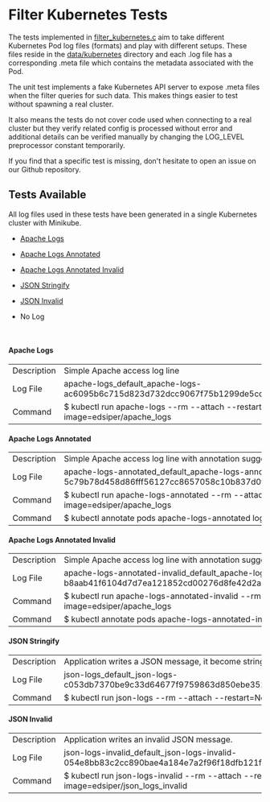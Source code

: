 # Filter Kubernetes Tests

The tests implemented in [filter_kubernetes.c]() aim to take different Kubernetes Pod log files (formats) and play with different setups. These files reside in the [data/kubernetes]() directory and each .log file has a corresponding .meta file which contains the metadata associated with the Pod.

The unit test implements a fake Kubernetes API server to expose .meta files when the filter queries for such data. This makes things easier to test without spawning a real cluster.

It also means the tests do not cover code used when connecting to a real cluster but they verify related config is processed without error and additional details can be verified manually by changing the LOG_LEVEL preprocessor constant temporarily.

If you find that a specific test is missing, don't hesitate to open an issue on our Github repository.

## Tests Available

All log files used in these tests have been generated in a single Kubernetes cluster with Minikube.

- [Apache Logs](#apache-logs)

- [Apache Logs Annotated](#apache-logs-annotated)

- [Apache Logs Annotated Invalid](#apache-logs-annotated-invalid)

- [JSON Stringify](#json-stringify)

- [JSON Invalid](#json-invalid)

- No Log

  ​

#### Apache Logs

|||
|-|-|
| Description | Simple Apache access log line                                |
| Log File    | apache-logs_default_apache-logs-ac6095b6c715d823d732dcc9067f75b1299de5cc69a012b08d616a6058bdc0ad.log |
| Command     | $ kubectl run apache-logs --rm --attach --restart=Never --image=edsiper/apache_logs |

#### Apache Logs Annotated

|             |                                                              |
| ----------- | ------------------------------------------------------------ |
| Description | Simple Apache access log line with annotation suggesting a registered Parser |
| Log File    | apache-logs-annotated_default_apache-logs-annotated-5c79b78d458d86fff56127cc8657058c10b837d0f2c147b61afea4c8bc65fad7.log |
| Command     | $ kubectl run apache-logs-annotated --rm --attach --restart=Never --image=edsiper/apache_logs |
| Command     | $ kubectl annotate pods apache-logs-annotated logging.parser='apache' |



#### Apache Logs Annotated Invalid

|             |                                                              |
| ----------- | ------------------------------------------------------------ |
| Description | Simple Apache access log line with annotation suggesting an invalid Parser |
| Log File    | apache-logs-annotated-invalid_default_apache-logs-annotated-invalid-b8aab41f6104d7d7ea121852cd00276d8fe42d2a3192b3ae8f949477a272b91b.log |
| Command     | $ kubectl run apache-logs-annotated-invalid --rm --attach --restart=Never --image=edsiper/apache_logs |
| Command     | $ kubectl annotate pods apache-logs-annotated-invalid logging.parser='404' |

#### JSON Stringify

|             |                                                              |
| ----------- | ------------------------------------------------------------ |
| Description | Application writes a JSON message, it become stringified by Docker. |
| Log File    | json-logs_default_json-logs-c053db7370be9c33d64677f9759863d850ebe35104069bec241cd1bb4674bd19.log |
| Command     | $ kubectl run json-logs --rm --attach --restart=Never --image=edsiper/json_logs |

#### JSON Invalid

|             |                                                              |
| ----------- | ------------------------------------------------------------ |
| Description | Application writes an invalid JSON message.                  |
| Log File    | json-logs-invalid_default_json-logs-invalid-054e8bb83c2cc890bae4a184e7a2f96f18dfb121f83e4c5c5541dd452fa4e58e.log |
| Command     | $ kubectl run json-logs-invalid --rm --attach --restart=Never --image=edsiper/json_logs_invalid |